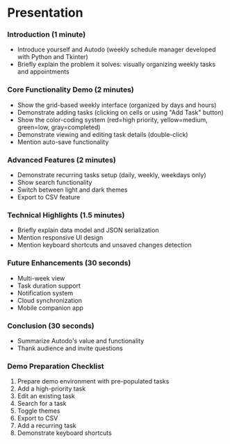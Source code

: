# Presentation

### Introduction (1 minute)

- Introduce yourself and Autodo (weekly schedule manager developed with Python and Tkinter)
- Briefly explain the problem it solves: visually organizing weekly tasks and appointments

### Core Functionality Demo (2 minutes)

- Show the grid-based weekly interface (organized by days and hours)
- Demonstrate adding tasks (clicking on cells or using "Add Task" button)
- Show the color-coding system (red=high priority, yellow=medium, green=low, gray=completed)
- Demonstrate viewing and editing task details (double-click)
- Mention auto-save functionality

### Advanced Features (2 minutes)

- Demonstrate recurring tasks setup (daily, weekly, weekdays only)
- Show search functionality
- Switch between light and dark themes
- Export to CSV feature

### Technical Highlights (1.5 minutes)

- Briefly explain data model and JSON serialization
- Mention responsive UI design
- Mention keyboard shortcuts and unsaved changes detection

### Future Enhancements (30 seconds)

- Multi-week view
- Task duration support
- Notification system
- Cloud synchronization
- Mobile companion app

### Conclusion (30 seconds)

- Summarize Autodo's value and functionality
- Thank audience and invite questions

### Demo Preparation Checklist

1. Prepare demo environment with pre-populated tasks
2. Add a high-priority task
3. Edit an existing task
4. Search for a task
5. Toggle themes
6. Export to CSV
7. Add a recurring task
8. Demonstrate keyboard shortcuts
